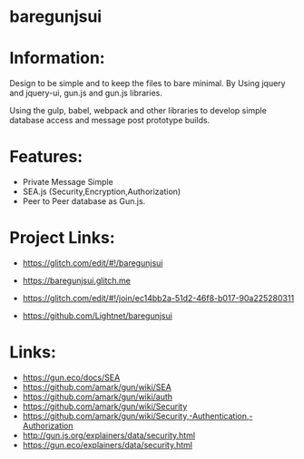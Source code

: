 # baregunjsui

# Information:
  Design to be simple and to keep the files to bare minimal. By Using jquery and jquery-ui, gun.js and gun.js libraries.

 Using the gulp, babel, webpack and other libraries to develop simple database access and message post prototype builds.
 
# Features:
 * Private Message Simple
 * SEA.js (Security,Encryption,Authorization)
 * Peer to Peer database as Gun.js.

# Project Links:
 * https://glitch.com/edit/#!/baregunjsui
 * https://baregunjsui.glitch.me
 * https://glitch.com/edit/#!/join/ec14bb2a-51d2-46f8-b017-90a225280311
 
 * https://github.com/Lightnet/baregunjsui
 
# Links:
 * https://gun.eco/docs/SEA
 * https://github.com/amark/gun/wiki/SEA
 * https://github.com/amark/gun/wiki/auth
 * https://github.com/amark/gun/wiki/Security
 * https://github.com/amark/gun/wiki/Security,-Authentication,-Authorization
 * http://gun.js.org/explainers/data/security.html
 * https://gun.eco/explainers/data/security.html